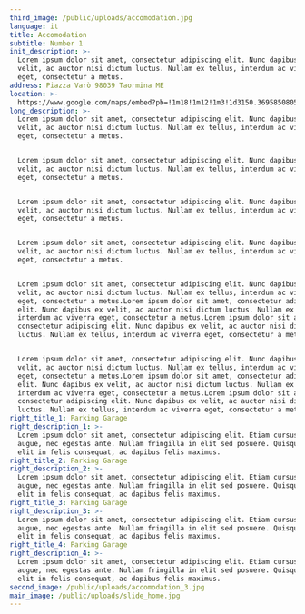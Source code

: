 ```yaml
---
third_image: /public/uploads/accomodation.jpg
language: it
title: Accomodation
subtitle: Number 1
init_description: >-
  Lorem ipsum dolor sit amet, consectetur adipiscing elit. Nunc dapibus ex
  velit, ac auctor nisi dictum luctus. Nullam ex tellus, interdum ac viverra
  eget, consectetur a metus.
address: Piazza Varò 98039 Taormina ME
location: >-
  https://www.google.com/maps/embed?pb=!1m18!1m12!1m3!1d3150.369585080524!2d15.282543015414682!3d37.85164187974546!2m3!1f0!2f0!3f0!3m2!1i1024!2i768!4f13.1!3m3!1m2!1s0x131411a39251c7f9%3A0x2654f47409ca387a!2sPiazza%20Var%C3%B2%2C%2098039%20Taormina%20ME!5e0!3m2!1sen!2sit!4v1580329882609!5m2!1sen!2sit
long_description: >-
  Lorem ipsum dolor sit amet, consectetur adipiscing elit. Nunc dapibus ex
  velit, ac auctor nisi dictum luctus. Nullam ex tellus, interdum ac viverra
  eget, consectetur a metus.


  Lorem ipsum dolor sit amet, consectetur adipiscing elit. Nunc dapibus ex
  velit, ac auctor nisi dictum luctus. Nullam ex tellus, interdum ac viverra
  eget, consectetur a metus.


  Lorem ipsum dolor sit amet, consectetur adipiscing elit. Nunc dapibus ex
  velit, ac auctor nisi dictum luctus. Nullam ex tellus, interdum ac viverra
  eget, consectetur a metus.


  Lorem ipsum dolor sit amet, consectetur adipiscing elit. Nunc dapibus ex
  velit, ac auctor nisi dictum luctus. Nullam ex tellus, interdum ac viverra
  eget, consectetur a metus.


  Lorem ipsum dolor sit amet, consectetur adipiscing elit. Nunc dapibus ex
  velit, ac auctor nisi dictum luctus. Nullam ex tellus, interdum ac viverra
  eget, consectetur a metus.Lorem ipsum dolor sit amet, consectetur adipiscing
  elit. Nunc dapibus ex velit, ac auctor nisi dictum luctus. Nullam ex tellus,
  interdum ac viverra eget, consectetur a metus.Lorem ipsum dolor sit amet,
  consectetur adipiscing elit. Nunc dapibus ex velit, ac auctor nisi dictum
  luctus. Nullam ex tellus, interdum ac viverra eget, consectetur a metus.


  Lorem ipsum dolor sit amet, consectetur adipiscing elit. Nunc dapibus ex
  velit, ac auctor nisi dictum luctus. Nullam ex tellus, interdum ac viverra
  eget, consectetur a metus.Lorem ipsum dolor sit amet, consectetur adipiscing
  elit. Nunc dapibus ex velit, ac auctor nisi dictum luctus. Nullam ex tellus,
  interdum ac viverra eget, consectetur a metus.Lorem ipsum dolor sit amet,
  consectetur adipiscing elit. Nunc dapibus ex velit, ac auctor nisi dictum
  luctus. Nullam ex tellus, interdum ac viverra eget, consectetur a metus.
right_title_1: Parking Garage
right_description_1: >-
  Lorem ipsum dolor sit amet, consectetur adipiscing elit. Etiam cursus finibus
  augue, nec egestas ante. Nullam fringilla in elit sed posuere. Quisque gravida
  elit in felis consequat, ac dapibus felis maximus.
right_title_2: Parking Garage
right_description_2: >-
  Lorem ipsum dolor sit amet, consectetur adipiscing elit. Etiam cursus finibus
  augue, nec egestas ante. Nullam fringilla in elit sed posuere. Quisque gravida
  elit in felis consequat, ac dapibus felis maximus.
right_title_3: Parking Garage
right_description_3: >-
  Lorem ipsum dolor sit amet, consectetur adipiscing elit. Etiam cursus finibus
  augue, nec egestas ante. Nullam fringilla in elit sed posuere. Quisque gravida
  elit in felis consequat, ac dapibus felis maximus.
right_title_4: Parking Garage
right_description_4: >-
  Lorem ipsum dolor sit amet, consectetur adipiscing elit. Etiam cursus finibus
  augue, nec egestas ante. Nullam fringilla in elit sed posuere. Quisque gravida
  elit in felis consequat, ac dapibus felis maximus.
second_image: /public/uploads/accomodation_3.jpg
main_image: /public/uploads/slide_home.jpg
---
```

